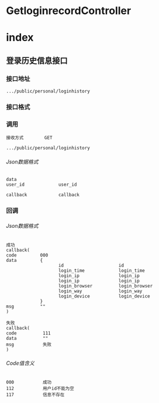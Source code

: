 # GetloginrecordController #
# index #
## 登录历史信息接口


### 接口地址


```
.../public/personal/loginhistory
```

### 接口格式

### 调用

```
接收方式        GET
```

```
.../public/personal/loginhistory
```

###### Json数据格式
```
data
user_id             user_id

callback            callback
```

### 回调
###### Json数据格式

```
成功
callback(
code         000
data         {
                    id                     id
                    login_time             login_time         
                    login_ip               login_ip
                    login_ip               login_ip
                    login_browser          login_browser
                    login_way              login_way
                    login_device           login_device
             }
msg          ""
)
```

```
失败
callback(
code          111
data          ""
msg           失败
)
```

###### Code值含义

```
000           成功
112           用户id不能为空
117           信息不存在
```
